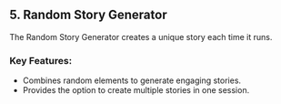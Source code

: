 ## 5. Random Story Generator

The Random Story Generator creates a unique story each time it runs.

### Key Features:

- Combines random elements to generate engaging stories.
- Provides the option to create multiple stories in one session.
